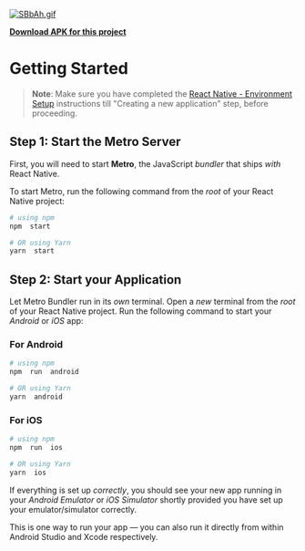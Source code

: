 [![SBbAh.gif](https://s1.gifyu.com/images/SBbAh.gif)](https://gifyu.com/image/SBbAh)



[**Download APK for this project**](https://github.com/rasheedk/ListProject/commit/44773653900d0834912091758380816b4dbae251#diff-dc7ba984c073e5ab48d808cb80e39412dcf807a95fd6a65ce1c475ed5710abdf)

# Getting Started

>**Note**: Make sure you have completed the [React Native - Environment Setup](https://reactnative.dev/docs/environment-setup) instructions till "Creating a new application" step, before proceeding.

## Step 1: Start the Metro Server

First, you will need to start **Metro**, the JavaScript _bundler_ that ships _with_ React Native.

To start Metro, run the following command from the _root_ of your React Native project:

```bash
# using npm
npm  start

# OR using Yarn
yarn  start
```

## Step 2: Start your Application

Let Metro Bundler run in its _own_ terminal. Open a _new_ terminal from the _root_ of your React Native project. Run the following command to start your _Android_ or _iOS_ app:

### For Android

```bash
# using npm
npm  run  android

# OR using Yarn
yarn  android
```

### For iOS

```bash
# using npm
npm  run  ios

# OR using Yarn
yarn  ios
```

If everything is set up _correctly_, you should see your new app running in your _Android Emulator_ or _iOS Simulator_ shortly provided you have set up your emulator/simulator correctly.

This is one way to run your app — you can also run it directly from within Android Studio and Xcode respectively.